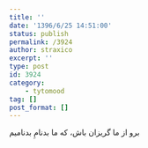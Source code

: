 ```yaml
---
title: ''
date: '1396/6/25 14:51:00'
status: publish
permalink: /3924
author: straxico
excerpt: ''
type: post
id: 3924
category:
    - tytomood
tag: []
post_format: []
---
```

برو از ما گریزان باش، که ما بدنامِ بدنامیم